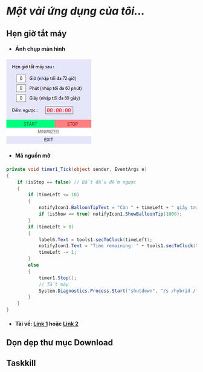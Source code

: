 # _Một vài ứng dụng của tôi..._
## Hẹn giờ tắt máy
* #### Ảnh chụp màn hình

![UI](https://github.com/tolaaii/some-small-useful-things/blob/master/hen_gio_tat_may/Untitled.png?raw=true "Title")

* #### Mã nguồn mở

```csharp
private void timer1_Tick(object sender, EventArgs e)
{
    if (isStop == false) // Bắt đầu đếm ngược
    {
        if (timeLeft <= 10)
        {
            notifyIcon1.BalloonTipText = "Còn " + timeLeft + " giây trước khi tắt máy !";
            if (isShow == true) notifyIcon1.ShowBalloonTip(1000);
        }
        if (timeLeft > 0)
        {
            label6.Text = tools1.secToClock(timeLeft);
            notifyIcon1.Text = "Time remaining: " + tools1.secToClock(timeLeft);
            timeLeft -= 1;
        }
        else
        {
            timer1.Stop();
            // Tắt máy
            System.Diagnostics.Process.Start("shutdown", "/s /hybrid /f /t 0");
        }
    }
}
```

* #### Tải về: [Link 1](https://github.com/tolaaii/some-small-useful-things/blob/master/hen_gio_tat_may/hen_gio_tat_may_v100.rar) hoặc                      [Link 2](https://drive.google.com/open?id=1ao36kSTJcYF8S_dL_rvwDMIAvh41Zcuo)  


## Dọn dẹp thư mục Download


## Taskkill
